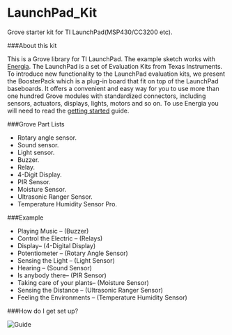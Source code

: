 LaunchPad_Kit
=============

Grove starter kit for TI LaunchPad(MSP430/CC3200 etc).

###About this kit

This is a Grove library for TI LaunchPad. The example sketch works with [Energia](https://github.com/energia/Energia/wiki).
The LaunchPad is a set of Evaluation Kits from Texas Instruments. To introduce new functionality to the LaunchPad evaluation kits, we present the BoosterPack which is a plug-in board that fit on top of the LaunchPad baseboards. It offers a convenient and easy way for you to use more than one hundred Grove modules with standardized connectors, including sensors, actuators, displays, lights, motors and so on.
To use Energia you will need to read the [getting started](https://github.com/energia/Energia/wiki) guide.

###Grove Part Lists

* Rotary angle sensor.   
* Sound sensor.   
* Light sensor. 
* Buzzer.
* Relay.
* 4-Digit Display.
* PIR Sensor.
* Moisture Sensor.
* Ultrasonic Ranger Sensor.
* Temperature Humidity Sensor Pro.

###Example

* Playing Music – (Buzzer)
* Control the Electric – (Relays)
* Display– (4-Digital Display)
* Potentiometer – (Rotary Angle Sensor)
* Sensing the Light – (Light Sensor)
* Hearing – (Sound Sensor)
* Is anybody there– (PIR Sensor)
* Taking care of your plants– (Moisture Sensor)
* Sensing the Distance – (Ultrasonic Ranger Sensor)
* Feeling the Environments – (Temperature Humidity Sensor)


###How do I get set up?


![Guide](http://www.seeedstudio.com/wiki/images/thumb/7/74/IDE.jpg/472px-IDE.jpg)


 
